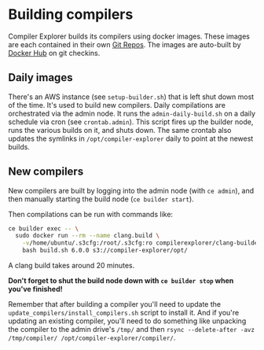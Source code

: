 # Building compilers

Compiler Explorer builds its compilers using docker images. These images are each contained in their own [Git Repos](https://github.com/search?q=topic%3Adocker-images+org%3Acompiler-explorer&type=Repositories). The images are auto-built by [Docker Hub](https://hub.docker.com/u/compilerexplorer) on git checkins.

## Daily images

There's an AWS instance (see `setup-builder.sh`) that is left shut down most of the time. It's used to build new
compilers. Daily compilations are orchestrated via the admin node. It runs the `admin-daily-build.sh` on a daily
schedule via cron (see `crontab.admin`). This script fires up the builder node, runs the various builds on it, and shuts down.
The same crontab also updates the symlinks in `/opt/compiler-explorer` daily to point at the newest builds.

## New compilers

New compilers are built by logging into the admin node (with `ce admin`), and then manually starting the build node (`ce builder start`).

Then compilations can be run with commands like:

```bash
ce builder exec -- \
  sudo docker run --rm --name clang.build \
    -v/home/ubuntu/.s3cfg:/root/.s3cfg:ro compilerexplorer/clang-builder \
    bash build.sh 6.0.0 s3://compiler-explorer/opt/
```

A clang build takes around 20 minutes.

**Don't forget to shut the build node down with `ce builder stop` when you've finished!**

Remember that after building a compiler you'll need to update the `update_compilers/install_compilers.sh` script
to install it. And if you're updating an existing compiler, you'll need to do something like unpacking the
compiler to the admin drive's `/tmp/` and then `rsync --delete-after -avz /tmp/compiler/ /opt/compiler-explorer/compiler/`.